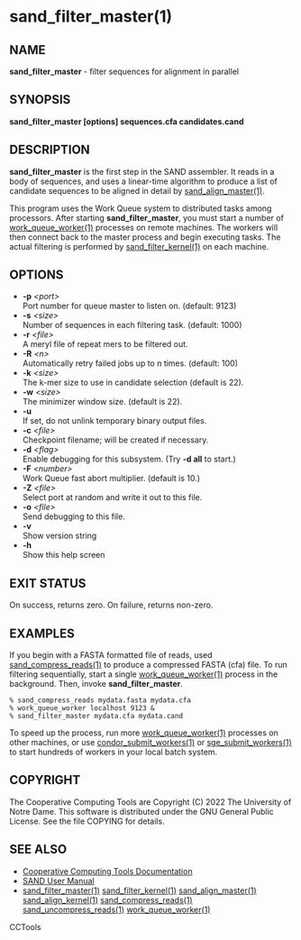






















# sand_filter_master(1)

## NAME
**sand_filter_master** - filter sequences for alignment in parallel

## SYNOPSIS
**sand_filter_master [options] sequences.cfa candidates.cand**

## DESCRIPTION

**sand_filter_master** is the first step in the SAND assembler.
It reads in a body of sequences, and uses a linear-time algorithm
to produce a list of candidate sequences to be aligned in detail
by [sand_align_master(1)](sand_align_master.md).

This program uses the Work Queue system to distributed tasks
among processors.  After starting **sand_filter_master**,
you must start a number of [work_queue_worker(1)](work_queue_worker.md) processes
on remote machines.  The workers will then connect back to the
master process and begin executing tasks.  The actual filtering
is performed by [sand_filter_kernel(1)](sand_filter_kernel.md) on each machine.

## OPTIONS


- **-p** _&lt;port&gt;_<br />Port number for queue master to listen on. (default: 9123)
- **-s** _&lt;size&gt;_<br />Number of sequences in each filtering task. (default: 1000)
- **-r** _&lt;file&gt;_<br />A meryl file of repeat mers to be filtered out.
- **-R** _&lt;n&gt;_<br />Automatically retry failed jobs up to n times. (default: 100)
- **-k** _&lt;size&gt;_<br />The k-mer size to use in candidate selection (default is 22).
- **-w** _&lt;size&gt;_<br />The minimizer window size. (default is 22).
- **-u**<br />If set, do not unlink temporary binary output files.
- **-c** _&lt;file&gt;_<br />Checkpoint filename; will be created if necessary.
- **-d** _&lt;flag&gt;_<br />Enable debugging for this subsystem.  (Try **-d all** to start.)
- **-F** _&lt;number&gt;_<br />Work Queue fast abort multiplier.     (default is 10.)
- **-Z** _&lt;file&gt;_<br />Select port at random and write it out to this file.
- **-o** _&lt;file&gt;_<br />Send debugging to this file.
- **-v**<br />Show version string
- **-h**<br />Show this help screen


## EXIT STATUS
On success, returns zero.  On failure, returns non-zero.

## EXAMPLES

If you begin with a FASTA formatted file of reads,
used [sand_compress_reads(1)](sand_compress_reads.md) to produce a
compressed FASTA (cfa) file.  To run filtering sequentially,
start a single [work_queue_worker(1)](work_queue_worker.md) process in the background.
Then, invoke **sand_filter_master**.

```
% sand_compress_reads mydata.fasta mydata.cfa
% work_queue_worker localhost 9123 &
% sand_filter_master mydata.cfa mydata.cand
```

To speed up the process, run more [work_queue_worker(1)](work_queue_worker.md) processes
on other machines, or use [condor_submit_workers(1)](condor_submit_workers.md) or [sge_submit_workers(1)](sge_submit_workers.md) to start hundreds of workers in your local batch system.

## COPYRIGHT

The Cooperative Computing Tools are Copyright (C) 2022 The University of Notre Dame.  This software is distributed under the GNU General Public License.  See the file COPYING for details.

## SEE ALSO


- [Cooperative Computing Tools Documentation]("../index.html")
- [SAND User Manual]("../sand.html")
- [sand_filter_master(1)](sand_filter_master.md)  [sand_filter_kernel(1)](sand_filter_kernel.md)  [sand_align_master(1)](sand_align_master.md)  [sand_align_kernel(1)](sand_align_kernel.md)  [sand_compress_reads(1)](sand_compress_reads.md)  [sand_uncompress_reads(1)](sand_uncompress_reads.md)  [work_queue_worker(1)](work_queue_worker.md)


CCTools
